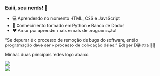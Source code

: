 ### Eaiii, seu nerds! 🖖

- 💻 Aprendendo no momento HTML, CSS e JavaScript
- 🧠 Conhecimento formado em Python e Banco de Dados
- ❤️ Amor por aprender mais e mais de programação!

“Se depurar é o processo de remoção de bugs do software, então programação deve ser o processo de colocação deles.”
Edsger Dijkstra 👨‍💻

Minhas duas principais redes logo abaixo!

<div>
<a href="https://www.facebook.com/caio.henrrique.338/" target="_blank"><img src="https://img.shields.io/badge/Facebook-1877F2?style=for-the-badge&logo=facebook&logoColor=white" target="_blank"></a>
</div>
<div>
<a href="https://www.instagram.com/caiohenriqqs/" target="_blank"><img src="https://img.shields.io/badge/Instagram-E4405F?style=for-the-badge&logo=instagram&logoColor=white" target="_blank"></a>
</div>
